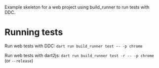 Example skeleton for a web project using build_runner to run tests with DDC.

# Running tests

Run web tests with DDC: `dart run build_runner test -- -p chrome`

Run web tests with dart2js: `dart run build_runner test -r -- -p chrome` (or
`--release`)
